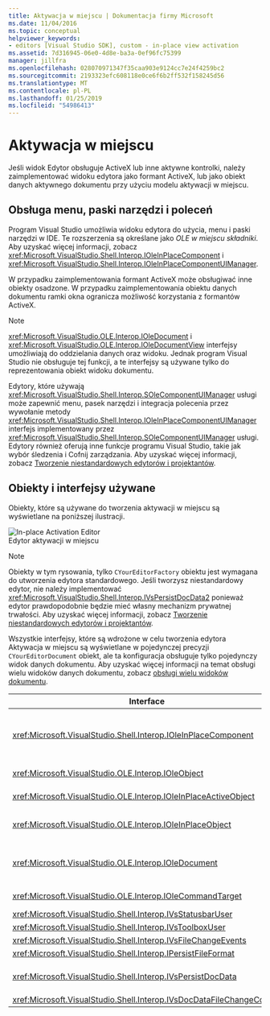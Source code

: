 ```yaml
---
title: Aktywacja w miejscu | Dokumentacja firmy Microsoft
ms.date: 11/04/2016
ms.topic: conceptual
helpviewer_keywords:
- editors [Visual Studio SDK], custom - in-place view activation
ms.assetid: 7d316945-06e0-4d8e-ba3a-0ef96fc75399
manager: jillfra
ms.openlocfilehash: 028070971347f35caa903e9124cc7e24f4259bc2
ms.sourcegitcommit: 2193323efc608118e0ce6f6b2ff532f158245d56
ms.translationtype: MT
ms.contentlocale: pl-PL
ms.lasthandoff: 01/25/2019
ms.locfileid: "54986413"
---
```

# <a name="in-place-activation"></a>Aktywacja w miejscu
Jeśli widok Edytor obsługuje ActiveX lub inne aktywne kontrolki, należy zaimplementować widoku edytora jako formant ActiveX, lub jako obiekt danych aktywnego dokumentu przy użyciu modelu aktywacji w miejscu.  
  
## <a name="support-for-menus-toolbars-and-commands"></a>Obsługa menu, paski narzędzi i poleceń  
 Program Visual Studio umożliwia widoku edytora do użycia, menu i paski narzędzi w IDE. Te rozszerzenia są określane jako *OLE w miejscu składniki*. Aby uzyskać więcej informacji, zobacz <xref:Microsoft.VisualStudio.Shell.Interop.IOleInPlaceComponent> i <xref:Microsoft.VisualStudio.Shell.Interop.IOleInPlaceComponentUIManager>.  
  
 W przypadku zaimplementowania formant ActiveX może obsługiwać inne obiekty osadzone. W przypadku zaimplementowania obiektu danych dokumentu ramki okna ogranicza możliwość korzystania z formantów ActiveX.  
  
> [!NOTE]
>  <xref:Microsoft.VisualStudio.OLE.Interop.IOleDocument> i <xref:Microsoft.VisualStudio.OLE.Interop.IOleDocumentView> interfejsy umożliwiają do oddzielania danych oraz widoku. Jednak program Visual Studio nie obsługuje tej funkcji, a te interfejsy są używane tylko do reprezentowania obiekt widoku dokumentu.  
  
 Edytory, które używają <xref:Microsoft.VisualStudio.Shell.Interop.SOleComponentUIManager> usługi może zapewnić menu, pasek narzędzi i integracja polecenia przez wywołanie metody <xref:Microsoft.VisualStudio.Shell.Interop.IOleInPlaceComponentUIManager> interfejs implementowany przez <xref:Microsoft.VisualStudio.Shell.Interop.SOleComponentUIManager> usługi. Edytory również oferują inne funkcje programu Visual Studio, takie jak wybór śledzenia i Cofnij zarządzania. Aby uzyskać więcej informacji, zobacz [Tworzenie niestandardowych edytorów i projektantów](../extensibility/creating-custom-editors-and-designers.md).  
  
## <a name="objects-and-interfaces-used"></a>Obiekty i interfejsy używane  
 Obiekty, które są używane do tworzenia aktywacji w miejscu są wyświetlane na poniższej ilustracji.  
  
 ![In&#45;place Activation Editor](../extensibility/media/vsinplaceactivationeditor.gif "vsInPlaceActivationEditor")  
Edytor aktywacji w miejscu  
  
> [!NOTE]
>  Obiekty w tym rysowania, tylko `CYourEditorFactory` obiektu jest wymagana do utworzenia edytora standardowego. Jeśli tworzysz niestandardowy edytor, nie należy implementować <xref:Microsoft.VisualStudio.Shell.Interop.IVsPersistDocData2> ponieważ edytor prawdopodobnie będzie mieć własny mechanizm prywatnej trwałości. Aby uzyskać więcej informacji, zobacz [Tworzenie niestandardowych edytorów i projektantów](../extensibility/creating-custom-editors-and-designers.md).  
  
 Wszystkie interfejsy, które są wdrożone w celu tworzenia edytora Aktywacja w miejscu są wyświetlane w pojedynczej precyzji `CYourEditorDocument` obiekt, ale ta konfiguracja obsługuje tylko pojedynczy widok danych dokumentu. Aby uzyskać więcej informacji na temat obsługi wielu widoków danych dokumentu, zobacz [obsługi wielu widoków dokumentu](../extensibility/supporting-multiple-document-views.md).  
  
|Interface|Typ obiektu|Zastosowanie|  
|---------------|--------------------|---------|  
|<xref:Microsoft.VisualStudio.Shell.Interop.IOleInPlaceComponent>|Widok|Włącza w miejscu pakietu VSPackage obiektów do działania jako składników w pełni zintegrowanego środowiska IDE, za pomocą <xref:Microsoft.VisualStudio.Shell.Interop.SOleComponentUIManager> usługi. Ta usługa integruje się z menu, paski narzędzi i poleceń obiektu IDE i wysyła powiadomienia o zmianie stanu.|  
|<xref:Microsoft.VisualStudio.OLE.Interop.IOleObject>|Widok|Główna oznacza, że za pomocą którego obiekt osadzony zapewnia podstawowe funkcje z jego kontenerem i komunikuje się z nim.|  
|<xref:Microsoft.VisualStudio.OLE.Interop.IOleInPlaceActiveObject>|Widok|Zarządza Aktywacja i dezaktywacja obiekty w miejscu i określa, ile obiektu w miejscu powinny być widoczne.|  
|<xref:Microsoft.VisualStudio.OLE.Interop.IOleInPlaceObject>|Widok|Zapewnia bezpośredni kanał komunikacji między obiektu w miejscu, skojarzonej aplikacji peryferyjnych ramki okna i okna dokumentu w aplikacji, która zawiera osadzony obiekt.|  
|<xref:Microsoft.VisualStudio.OLE.Interop.IOleDocument>|Widok|Implementuje obiektu ActiveX. Należy pamiętać, że metody <xref:Microsoft.VisualStudio.OLE.Interop.IOleDocument> i <xref:Microsoft.VisualStudio.OLE.Interop.IOleDocumentView> że danych oddzielny dokument i widok nie są używane w środowisku IDE.|  
|<xref:Microsoft.VisualStudio.OLE.Interop.IOleCommandTarget>|Wyświetlanie i danych|Włącza obiekt danych dokumentów, obiekt widoku dokumentów lub obu tych do wzięcia udziału w obsłudze polecenia.|  
|<xref:Microsoft.VisualStudio.Shell.Interop.IVsStatusbarUser>|Widok|Włącza aktualizacje paska stanu.|  
|<xref:Microsoft.VisualStudio.Shell.Interop.IVsToolboxUser>|Widok|Umożliwia dodawanie elementów do przybornika.|  
|<xref:Microsoft.VisualStudio.Shell.Interop.IVsFileChangeEvents>|Dane|Wysyła powiadomienia o zmianach edytowanego pliku. (Ten interfejs jest opcjonalny).|  
|<xref:Microsoft.VisualStudio.Shell.Interop.IPersistFileFormat>|Dane|Umożliwia włączenie funkcji Zapisz jako dla typu pliku.|  
|<xref:Microsoft.VisualStudio.Shell.Interop.IVsPersistDocData>|Dane|Umożliwia utrwalanie w dokumencie. Pliki tylko do odczytu, można wywołać <xref:Microsoft.VisualStudio.Shell.Interop.IVsPersistDocData2.SetDocDataReadOnly%2A> zapewnienie "Zablokuj" ikony, który wskazuje pliki tylko do odczytu.|  
|<xref:Microsoft.VisualStudio.Shell.Interop.IVsDocDataFileChangeControl>|Dane|Określa, czy mają być ignorowane zmiany danych dokumentu.|